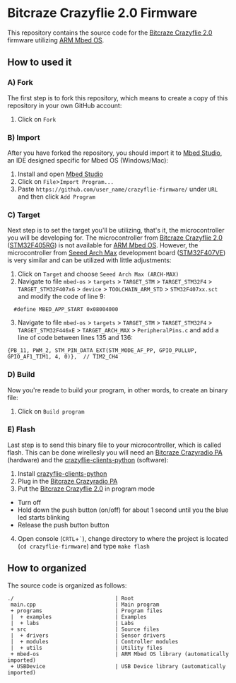 # Bitcraze Crazyflie 2.0 Firmware  

This repository contains the source code for the [Bitcraze Crazyflie 2.0](https://www.bitcraze.io/crazyflie-2/) firmware utilizing [ARM Mbed OS](https://www.mbed.com/en/platform/mbed-os/).

## How to used it

### A) Fork

The first step is to fork this repository, which means to create a copy of this repository in your own GitHub account:

1. Click on ```Fork```

### B) Import

After you have forked the repository, you should import it to [Mbed Studio](https://os.mbed.com/studio/), an IDE designed specific for Mbed OS (Windows/Mac):

1. Install and open [Mbed Studio](https://os.mbed.com/studio/)
2. Click on ```File```>```Import Program...```
3. Paste ```https://github.com/user_name/crazyflie-firmware/``` under ```URL``` and then click ```Add Program```

### C) Target

Next step is to set the target you'll be utilizing, that's it, the microcontroller you will be developing for. The microcontroller from [Bitcraze Crazyflie 2.0](https://www.bitcraze.io/crazyflie-2/) ([STM32F405RG](https://www.st.com/en/microcontrollers-microprocessors/stm32f405rg.html)) is not available for [ARM Mbed OS](https://www.mbed.com/en/platform/mbed-os/). However, the microcontroller from [Seeed Arch Max](https://os.mbed.com/platforms/Seeed-Arch-Max/) development board ([STM32F407VE](https://www.st.com/en/microcontrollers-microprocessors/stm32f407ve.html)) is very similar and can be utilized with little adjustments:

1. Click on ```Target``` and choose ```Seeed Arch Max (ARCH-MAX)```
2. Navigate to file ```mbed-os``` > ```targets``` > ```TARGET_STM``` > ```TARGET_STM32F4``` > ```TARGET_STM32F407xG``` > ```device``` > ```TOOLCHAIN_ARM_STD``` > ```STM32F407xx.sct``` and modify the code of line 9:

```  #define MBED_APP_START 0x08004000```

3. Navigate to file ```mbed-os``` > ```targets``` > ```TARGET_STM``` > ```TARGET_STM32F4``` > ```TARGET_STM32F446xE``` > ```TARGET_ARCH_MAX``` > ```PeripheralPins.c``` and add a line of code between lines 135 and 136: 

```{PB_11, PWM_2, STM_PIN_DATA_EXT(STM_MODE_AF_PP, GPIO_PULLUP, GPIO_AF1_TIM1, 4, 0)},  // TIM2_CH4```

### D) Build

Now you're reade to build your program, in other words, to create an binary file:

1. Click on ```Build program```


### E) Flash

Last step is to send this binary file to your microcontroller, which is called flash. This can be done wirellesly you will need an [Bitcraze Crazyradio PA](https://www.bitcraze.io/crazyradio-pa/) (hardware) and the [crazyflie-clients-python](https://github.com/bitcraze/crazyflie-clients-python) (software):

1. Install [crazyflie-clients-python](https://github.com/bitcraze/crazyflie-clients-python)
2. Plug in the [Bitcraze Crazyradio PA](https://www.bitcraze.io/crazyradio-pa/)
3. Put the [Bitcraze Crazyflie 2.0](https://www.bitcraze.io/crazyflie-2/) in program mode
- Turn off
- Hold down the push button (on/off) for about 1 second until you the blue led starts blinking
- Release the push button button
4. Open console (```CRTL```+``` ` ```), change directory to where the project is located (```cd crazyflie-firmware```) and type ```make flash```

## How to organized

The source code is organized as follows:

```
./                                | Root
 main.cpp                         | Main program
 + programs                       | Program files
 |  + examples                    | Examples
 |  + labs                        | Labs
 + src                            | Source files
 |  + drivers                     | Sensor drivers
 |  + modules                     | Controller modules
 |  + utils                       | Utility files
 + mbed-os                        | ARM Mbed OS library (automatically imported)
 + USBDevice                      | USB Device library (automatically imported)
```
